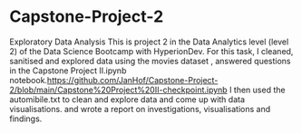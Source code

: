 # Capstone-Project-2
Exploratory Data Analysis
This is project 2 in the Data Analytics level (level 2) of the Data Science Bootcamp with HyperionDev.
For this task, I cleaned, sanitised and explored data using the movies dataset , answered questions in the Capstone Project II.ipynb notebook.https://github.com/JanHof/Capstone-Project-2/blob/main/Capstone%20Project%20II-checkpoint.ipynb
I then used the automibile.txt to clean and explore data and come up with data visualisations. and wrote a report on investigations, visualisations and findings.


